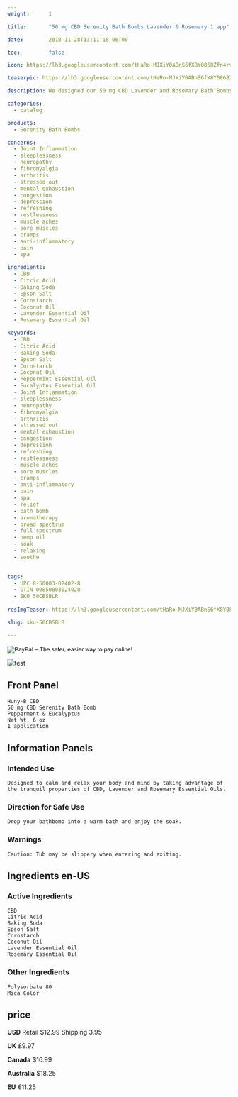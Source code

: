 ```yaml
---
weight:      1

title:       "50 mg CBD Serenity Bath Bombs Lavender & Rosemary 1 app"

date:        2018-11-28T13:11:18-06:00

toc:         false

icon: https://lh3.googleusercontent.com/tHaRo-MJXiY0ABnS6fX8Y0868Zfn4rvm0tfPcgixrwQB9ow8Wc0Ey8BOtQYoGzHGaKOQcMYQ8T1W1dTpb6MV6wzfRpkGw5amI7YUV9b5NdNiKNJLsSEE3UchkQcxMG8Ng6UYfEEhcg=w64

teaserpic: https://lh3.googleusercontent.com/tHaRo-MJXiY0ABnS6fX8Y0868Zfn4rvm0tfPcgixrwQB9ow8Wc0Ey8BOtQYoGzHGaKOQcMYQ8T1W1dTpb6MV6wzfRpkGw5amI7YUV9b5NdNiKNJLsSEE3UchkQcxMG8Ng6UYfEEhcg=w512

description: We designed our 50 mg CBD Lavender and Rosemary Bath Bombs to calm and relax your body and mind by taking advantage of the tranquil properties of CBD, Lavender and Rosemary Essential Oils. Educate Yourself. Learn more now about research regarding active ingredients. Buy now for $12.99 USD.

categories: 
  - catalog

products: 
  - Serenity Bath Bombs

concerns:
  - Joint Inflammation
  - sleeplessness
  - neuropathy
  - fibromyalgia
  - arthritis
  - stressed out
  - mental exhaustion
  - congestion
  - depression
  - refreshing
  - restlessness
  - muscle aches
  - sore muscles
  - cramps
  - anti-inflammatory
  - pain
  - spa 

ingredients:
  - CBD
  - Citric Acid
  - Baking Soda
  - Epson Salt
  - Cornstarch
  - Coconut Oil
  - Lavender Essential Oil
  - Rosemary Essential Oil

keywords: 
  - CBD
  - Citric Acid
  - Baking Soda
  - Epson Salt
  - Cornstarch
  - Coconut Oil
  - Peppermint Essential Oil
  - Eucalyptus Essential Oil
  - Joint Inflammation
  - sleeplessness
  - neuropathy
  - fibromyalgia
  - arthritis
  - stressed out
  - mental exhaustion
  - congestion
  - depression
  - refreshing
  - restlessness
  - muscle aches
  - sore muscles
  - cramps
  - anti-inflammatory
  - pain
  - spa 
  - relief
  - bath bomb
  - aromatherapy
  - broad spectrum
  - full spectrum
  - hemp oil
  - soak
  - relaxing
  - soothe

  
tags: 
  - UPC 8-50003-02402-8
  - GTIN 00850003024028
  - SKU 50CBSBLR
  
resImgTeaser: https://lh3.googleusercontent.com/tHaRo-MJXiY0ABnS6fX8Y0868Zfn4rvm0tfPcgixrwQB9ow8Wc0Ey8BOtQYoGzHGaKOQcMYQ8T1W1dTpb6MV6wzfRpkGw5amI7YUV9b5NdNiKNJLsSEE3UchkQcxMG8Ng6UYfEEhcg=w240

slug: sku-50CBSBLR

---
```

<form action="https://www.paypal.com/cgi-bin/webscr" method="post" target="_top">
<input type="hidden" name="cmd" value="_s-xclick">
<input type="hidden" name="hosted_button_id" value="ZFLVTFU8D3KYY">
<input type="image" src="https://www.paypalobjects.com/en_US/GB/i/btn/btn_buynowCC_LG.gif" border="0" name="submit" alt="PayPal – The safer, easier way to pay online!">
<img alt="" border="0" src="https://www.paypalobjects.com/en_US/i/scr/pixel.gif" width="1" height="1">
</form>

![test](https://lh3.googleusercontent.com/tHaRo-MJXiY0ABnS6fX8Y0868Zfn4rvm0tfPcgixrwQB9ow8Wc0Ey8BOtQYoGzHGaKOQcMYQ8T1W1dTpb6MV6wzfRpkGw5amI7YUV9b5NdNiKNJLsSEE3UchkQcxMG8Ng6UYfEEhcg=w240)
## Front Panel
    Huny-B CBD
    50 mg CBD Serenity Bath Bomb 
    Pepperment & Eucalyptus
    Net Wt. 6 oz.
    1 application
## Information Panels
### Intended Use
    Designed to calm and relax your body and mind by taking advantage of the tranquil properties of CBD, Lavender and Rosemary Essential Oils.

### Direction for Safe Use
    Drop your bathbomb into a warm bath and enjoy the soak.

### Warnings
    Caution: Tub may be slippery when entering and exiting.

## Ingredients en-US 
### Active Ingredients
    CBD
    Citric Acid
    Baking Soda
    Epson Salt
    Cornstarch
    Coconut Oil
    Lavender Essential Oil
    Rosemary Essential Oil

### Other Ingredients
    Polysorbate 80
    Mica Color

## price

**USD**
Retail $12.99
Shipping 3.95

**UK**
£9.97

**Canada**
$16.99

**Australia**
$18.25

**EU**
€11.25
